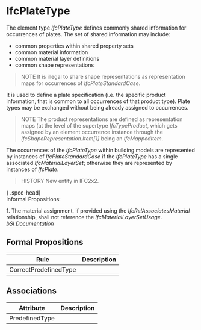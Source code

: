 IfcPlateType
============
The element type _IfcPlateType_ defines commonly shared information for
occurrences of plates. The set of shared information may include:  
  
* common properties within shared property sets  
* common material information  
* common material layer definitions  
* common shape representations  
  
> NOTE  It is illegal to share shape representations as representation maps
> for occurrences of _IfcPlateStandardCase_.  
  
It is used to define a plate specification (i.e. the specific product
information, that is common to all occurrences of that product type). Plate
types may be exchanged without being already assigned to occurrences.  
  
> NOTE  The product representations are defined as representation maps (at the
> level of the supertype _IfcTypeProduct_, which gets assigned by an element
> occurrence instance through the _IfcShapeRepresentation.Item[1]_ being an
> _IfcMappedItem_.  
  
The occurrences of the _IfcPlateType_ within building models are represented
by instances of _IfcPlateStandardCase_ if the _IfcPlateType_ has a single
associated _IfcMaterialLayerSet_; otherwise they are represented by instances
of _IfcPlate_.  
  
> HISTORY  New entity in IFC2x2.  
  
{ .spec-head}  
Informal Propositions:  
  
1\. The material assignment, if provided using the _IfcRelAssociatesMaterial_
relationship, shall not reference the _IfcMaterialLayerSetUsage_.  
[ _bSI
Documentation_](https://standards.buildingsmart.org/IFC/DEV/IFC4_2/FINAL/HTML/schema/ifcsharedbldgelements/lexical/ifcplatetype.htm)


Formal Propositions
-------------------
| Rule                  | Description   |
|-----------------------|---------------|
| CorrectPredefinedType |               |

Associations
------------
| Attribute      | Description   |
|----------------|---------------|
| PredefinedType |               |

